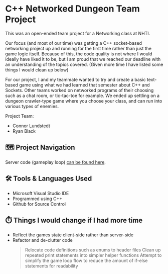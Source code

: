 # C++ Networked Dungeon Team Project

This was an open-ended team project for a Networking class at NHTI. 

Our focus (and most of our time) was getting a C++ socket-based networking project up and running for the first time rather than just the game logic itself. Because of this, the code quality is not where I would ideally have liked it to be, but I am proud that we reached our deadline with an understanding of the topics covered. (Given more time I have listed some things I would clean up below)

For our project, I and my teammate wanted to try and create a basic text-based game using what we had learned that semester about C++ and Sockets. Other teams worked on networked programs of their choosing such as a chat room, or tic-tac-toe for example. We ended up settling on a dungeon crawler-type game where you choose your class, and can run into various types of enemies.

Project Team:
- Connor Lundstedt
- Ryan Black

## 	:world_map: Project Navigation

Server code (gameplay loop) [can be found here](https://github.com/clundstedt225/CppNetworkedDungeon/blob/main/Lundstedt_Black_Sockets/UDP/serverOutline/Source.cpp).

## 	:hammer_and_wrench: Tools & Languages Used
- Microsoft Visual Studio IDE
- Programmed using C++
- Github for Source Control

##	:stopwatch: Things I would change if I had more time
- Reflect the games state client-side rather than server-side
- Refactor and de-clutter code
    > Relocate code definitions such as enums to header files
    > Clean up repeated print statements into simpler helper functions
    > Attempt to simplify the game loop flow to reduce the amount of if-else statements for readability
